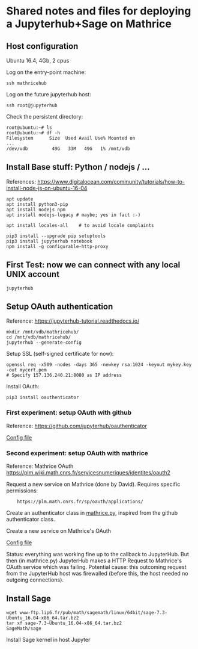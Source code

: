 # Shared notes and files for deploying a Jupyterhub+Sage on Mathrice

## Host configuration

Ubuntu 16.4, 4Gb, 2 cpus

Log on the entry-point machine:

    ssh mathricehub

Log on the future jupyterhub host:

    ssh root@jupyterhub

Check the persistent directory:

    root@ubuntu:~# ls
    root@ubuntu:~# df -h
    Filesystem      Size  Used Avail Use% Mounted on
    ...
    /dev/vdb         49G   33M   49G   1% /mnt/vdb

## Install Base stuff: Python / nodejs / ...

References: https://www.digitalocean.com/community/tutorials/how-to-install-node-js-on-ubuntu-16-04

    apt update
    apt install python3-pip
    apt install nodejs npm
    apt install nodejs-legacy # maybe; yes in fact :-)

    apt install locales-all    # to avoid locale complaints

    pip3 install --upgrade pip setuptools
    pip3 install jupyterhub notebook
    npm install -g configurable-http-proxy

## First Test: now we can connect with any local UNIX account

    jupyterhub

## Setup OAuth authentication

Reference: https://jupyterhub-tutorial.readthedocs.io/

    mkdir /mnt/vdb/mathricehub/
    cd /mnt/vdb/mathricehub/
    jupyterhub --generate-config

Setup SSL (self-signed certificate for now):

    openssl req -x509 -nodes -days 365 -newkey rsa:1024 -keyout mykey.key -out mycert.pem
    # Specify 157.136.240.21:8080 as IP address

Install OAuth:

    pip3 install oauthenticator

### First experiment: setup OAuth with github

Reference: https://github.com/jupyterhub/oauthenticator

[Config file](jupyterhub_config-github.py)

### Second experiment: setup OAuth with mathrice

Reference: Mathrice OAuth https://plm.wiki.math.cnrs.fr/servicesnumeriques/identites/oauth2

Request a new service on Mathrice (done by David). Requires specific
permissions:

        https://plm.math.cnrs.fr/sp/oauth/applications/

Create an authenticator class in [mathrice.py](mathrice.py), inspired
from the github authenticator class.

Create a new service on Mathrice's OAuth

[Config file](jupyterhub_config.py)

Status: everything was working fine up to the callback to
JupyterHub. But then (in mathrice.py) JupyterHub makes a HTTP Request
to Mathrice's OAuth service which was failing. Potential cause: this
outcoming request from the JupyterHub host was firewalled (before
this, the host needed no outgoing connections).

## Install Sage

    wget www-ftp.lip6.fr/pub/math/sagemath/linux/64bit/sage-7.3-Ubuntu_16.04-x86_64.tar.bz2
    tar xf sage-7.3-Ubuntu_16.04-x86_64.tar.bz2
    SageMath/sage


Install Sage kernel in host Jupyter


